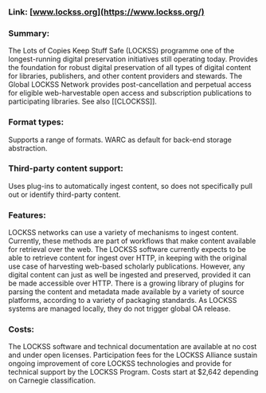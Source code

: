 ### Link: [www.lockss.org](https://www.lockss.org/) 

### Summary: 
The Lots of Copies Keep Stuff Safe (LOCKSS) programme one of the longest-running digital preservation initiatives still operating today. Provides the foundation for robust digital preservation of all types of digital content for libraries, publishers, and other content providers and stewards. The Global LOCKSS Network provides post-cancellation and perpetual access for eligible web-harvestable open access and subscription publications to participating libraries. See also [[CLOCKSS]].

### Format types: 
Supports a range of formats. WARC as default for back-end storage abstraction.

### Third-party content support: 
Uses plug-ins to automatically ingest content, so does not specifically pull out or identify third-party content.

### Features: 
LOCKSS networks can use a variety of mechanisms to ingest content. Currently, these methods are part of workflows that make content available for retrieval over the web. The LOCKSS software currently expects to be able to retrieve content for ingest over HTTP, in keeping with the original use case of harvesting web-based scholarly publications. However, any digital content can just as well be ingested and preserved, provided it can be made accessible over HTTP. There is a growing library of plugins for parsing the content and metadata made available by a variety of source platforms, according to a variety of packaging standards. As LOCKSS systems are managed locally, they do not trigger global OA release.

### Costs: 
The LOCKSS software and technical documentation are available at no cost and under open licenses. Participation fees for the LOCKSS Alliance sustain ongoing improvement of core LOCKSS technologies and provide for technical support by the LOCKSS Program. Costs start at $2,642 depending on Carnegie classification.
